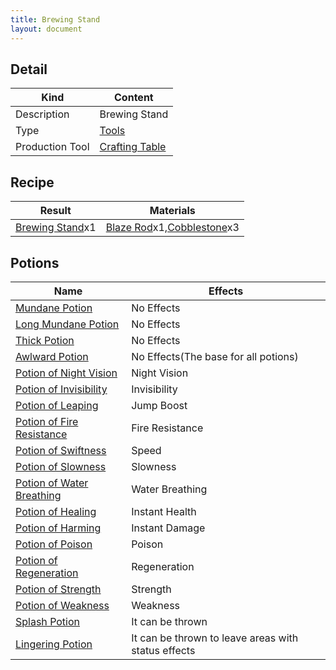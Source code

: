 ```yaml
---
title: Brewing Stand
layout: document
---
```

## Detail

|Kind|Content|
|---|---|
|Description|Brewing Stand|
|Type|[Tools](Tools)|
|Production Tool|[Crafting Table](Crafting_Table)|



## Recipe

|Result|Materials|
|---|---|
|[Brewing Stand](Brewing_Stand)x1|[Blaze Rod](Blaze_Rod)x1,[Cobblestone](Cobblestone)x3|

## Potions

|Name|Effects|
|---|---|
|[Mundane Potion](Mundane_Potion)|No Effects|
|[Long Mundane Potion](Long_Mundane_Potion)|No Effects|
|[Thick Potion](Thick_Potion)|No Effects|
|[Awlward Potion](Awlward_Potion)|No Effects(The base for all potions)|
|[Potion of Night Vision](Potion_of_Night_Vision)|Night Vision|
|[Potion of Invisibility](Potion_of_Invisibility)|Invisibility|
|[Potion of Leaping](Potion_of_Leaping)|Jump Boost|
|[Potion of Fire Resistance](Potion_of_Fire_Resistance)|Fire Resistance|
|[Potion of Swiftness](Potion_of_Swiftness)|Speed|
|[Potion of Slowness](Potion_of_Slowness)|Slowness|
|[Potion of Water Breathing](Potion_of_Water_Breathing)|Water Breathing|
|[Potion of Healing](Potion_of_Healing)|Instant Health|
|[Potion of Harming](Potion_of_Harming)|Instant Damage|
|[Potion of Poison](Potion_of_Poison)|Poison|
|[Potion of Regeneration](Potion_of_Regeneration)|Regeneration|
|[Potion of Strength](Potion_of_Strength)|Strength|
|[Potion of Weakness](Potion_of_Weakness)|Weakness|
|[Splash Potion](Splash_Potion)|It can be thrown|
|[Lingering Potion](Lingering_Potion)|It can be thrown to leave areas with status effects|
